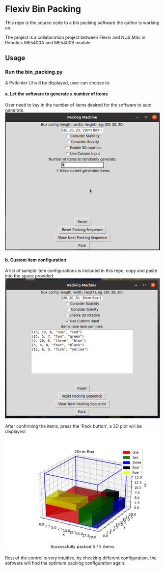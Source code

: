 # Flexiv Bin Packing
This repo is the source code to a bin packing software the author is working on. 

The project is a collaboration project between Flexiv and NUS MSc in Robotics ME5400A and ME5400B module.

## Usage
### Run the bin_packing.py
A Pytkinter UI will be displayed, user can choose to:
#### a. Let the software to generate x number of items
User need to key in the number of items desired for the software to auto generate.
![image](docs/random_item.png)

#### b. Custom item configuration
A list of sample item configurations is included in this repo, copy and paste into the space provided.
![image](docs/custom_item.png)

After confirming the items, press the 'Pack button', a 3D plot will be displayed:
![image](docs/3d_plot.png)



Rest of the control is very intuitive, by checking different configuration, the software will find the optimum packing configuration again.
